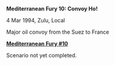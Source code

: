 **Mediterranean Fury 10: Convoy Ho!**

4 Mar 1994, Zulu, Local

Major oil convoy from the Suez to France

**<u>Mediterranean Fury \#10</u>**

Scenario not yet completed.
